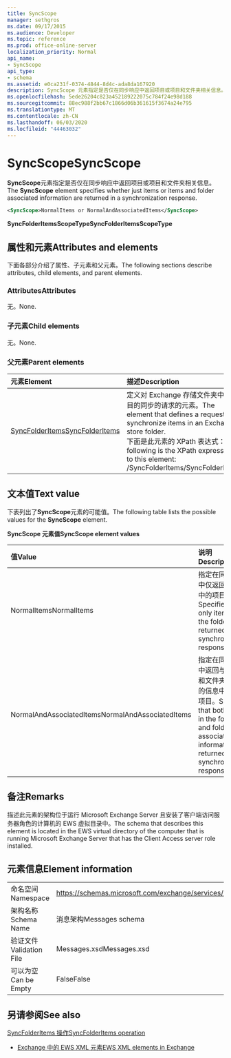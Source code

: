 ```yaml
---
title: SyncScope
manager: sethgros
ms.date: 09/17/2015
ms.audience: Developer
ms.topic: reference
ms.prod: office-online-server
localization_priority: Normal
api_name:
- SyncScope
api_type:
- schema
ms.assetid: e0ca231f-0374-4844-8d4c-ada8da167920
description: SyncScope 元素指定是否仅在同步响应中返回项目或项目和文件夹相关信息。
ms.openlocfilehash: 5ede26204c823a452189222075c784f24e98d188
ms.sourcegitcommit: 88ec988f2bb67c1866d06b361615f3674a24e795
ms.translationtype: MT
ms.contentlocale: zh-CN
ms.lasthandoff: 06/03/2020
ms.locfileid: "44463032"
---
```

# <a name="syncscope"></a><span data-ttu-id="76347-103">SyncScope</span><span class="sxs-lookup"><span data-stu-id="76347-103">SyncScope</span></span>

<span data-ttu-id="76347-104">**SyncScope**元素指定是否仅在同步响应中返回项目或项目和文件夹相关信息。</span><span class="sxs-lookup"><span data-stu-id="76347-104">The **SyncScope** element specifies whether just items or items and folder associated information are returned in a synchronization response.</span></span> 
  
```xml
<SyncScope>NormalItems or NormalAndAssociatedItems</SyncScope>
```

 <span data-ttu-id="76347-105">**SyncFolderItemsScopeType**</span><span class="sxs-lookup"><span data-stu-id="76347-105">**SyncFolderItemsScopeType**</span></span>
## <a name="attributes-and-elements"></a><span data-ttu-id="76347-106">属性和元素</span><span class="sxs-lookup"><span data-stu-id="76347-106">Attributes and elements</span></span>

<span data-ttu-id="76347-107">下面各部分介绍了属性、子元素和父元素。</span><span class="sxs-lookup"><span data-stu-id="76347-107">The following sections describe attributes, child elements, and parent elements.</span></span>
  
### <a name="attributes"></a><span data-ttu-id="76347-108">Attributes</span><span class="sxs-lookup"><span data-stu-id="76347-108">Attributes</span></span>

<span data-ttu-id="76347-109">无。</span><span class="sxs-lookup"><span data-stu-id="76347-109">None.</span></span>
  
### <a name="child-elements"></a><span data-ttu-id="76347-110">子元素</span><span class="sxs-lookup"><span data-stu-id="76347-110">Child elements</span></span>

<span data-ttu-id="76347-111">无。</span><span class="sxs-lookup"><span data-stu-id="76347-111">None.</span></span>
  
### <a name="parent-elements"></a><span data-ttu-id="76347-112">父元素</span><span class="sxs-lookup"><span data-stu-id="76347-112">Parent elements</span></span>

|<span data-ttu-id="76347-113">**元素**</span><span class="sxs-lookup"><span data-stu-id="76347-113">**Element**</span></span>|<span data-ttu-id="76347-114">**描述**</span><span class="sxs-lookup"><span data-stu-id="76347-114">**Description**</span></span>|
|:-----|:-----|
|[<span data-ttu-id="76347-115">SyncFolderItems</span><span class="sxs-lookup"><span data-stu-id="76347-115">SyncFolderItems</span></span>](syncfolderitems.md) <br/> |<span data-ttu-id="76347-116">定义对 Exchange 存储文件夹中的项目的同步的请求的元素。</span><span class="sxs-lookup"><span data-stu-id="76347-116">The element that defines a request to synchronize items in an Exchange store folder.</span></span>  <br/> <span data-ttu-id="76347-117">下面是此元素的 XPath 表达式： </span><span class="sxs-lookup"><span data-stu-id="76347-117">The following is the XPath expression to this element:</span></span>  <br/> <span data-ttu-id="76347-118">/SyncFolderItems</span><span class="sxs-lookup"><span data-stu-id="76347-118">/SyncFolderItems</span></span>  <br/> |
   
## <a name="text-value"></a><span data-ttu-id="76347-119">文本值</span><span class="sxs-lookup"><span data-stu-id="76347-119">Text value</span></span>

<span data-ttu-id="76347-120">下表列出了**SyncScope**元素的可能值。</span><span class="sxs-lookup"><span data-stu-id="76347-120">The following table lists the possible values for the **SyncScope** element.</span></span> 
  
<span data-ttu-id="76347-121">**SyncScope 元素值**</span><span class="sxs-lookup"><span data-stu-id="76347-121">**SyncScope element values**</span></span>

|<span data-ttu-id="76347-122">**值**</span><span class="sxs-lookup"><span data-stu-id="76347-122">**Value**</span></span>|<span data-ttu-id="76347-123">**说明**</span><span class="sxs-lookup"><span data-stu-id="76347-123">**Description**</span></span>|
|:-----|:-----|
|<span data-ttu-id="76347-124">NormalItems</span><span class="sxs-lookup"><span data-stu-id="76347-124">NormalItems</span></span>  <br/> |<span data-ttu-id="76347-125">指定在同步响应中仅返回文件夹中的项目。</span><span class="sxs-lookup"><span data-stu-id="76347-125">Specifies that only items in the folder are returned in a synchronization response.</span></span>  <br/> |
|<span data-ttu-id="76347-126">NormalAndAssociatedItems</span><span class="sxs-lookup"><span data-stu-id="76347-126">NormalAndAssociatedItems</span></span>  <br/> |<span data-ttu-id="76347-127">指定在同步响应中返回与文件夹和文件夹相关联的信息中的两个项目。</span><span class="sxs-lookup"><span data-stu-id="76347-127">Specifies that both items in the folder and folder associated information are returned in a synchronization response.</span></span>  <br/> |
   
## <a name="remarks"></a><span data-ttu-id="76347-128">备注</span><span class="sxs-lookup"><span data-stu-id="76347-128">Remarks</span></span>

<span data-ttu-id="76347-129">描述此元素的架构位于运行 Microsoft Exchange Server 且安装了客户端访问服务器角色的计算机的 EWS 虚拟目录中。</span><span class="sxs-lookup"><span data-stu-id="76347-129">The schema that describes this element is located in the EWS virtual directory of the computer that is running Microsoft Exchange Server that has the Client Access server role installed.</span></span>
  
## <a name="element-information"></a><span data-ttu-id="76347-130">元素信息</span><span class="sxs-lookup"><span data-stu-id="76347-130">Element information</span></span>

|||
|:-----|:-----|
|<span data-ttu-id="76347-131">命名空间</span><span class="sxs-lookup"><span data-stu-id="76347-131">Namespace</span></span>  <br/> |https://schemas.microsoft.com/exchange/services/2006/messages  <br/> |
|<span data-ttu-id="76347-132">架构名称</span><span class="sxs-lookup"><span data-stu-id="76347-132">Schema Name</span></span>  <br/> |<span data-ttu-id="76347-133">消息架构</span><span class="sxs-lookup"><span data-stu-id="76347-133">Messages schema</span></span>  <br/> |
|<span data-ttu-id="76347-134">验证文件</span><span class="sxs-lookup"><span data-stu-id="76347-134">Validation File</span></span>  <br/> |<span data-ttu-id="76347-135">Messages.xsd</span><span class="sxs-lookup"><span data-stu-id="76347-135">Messages.xsd</span></span>  <br/> |
|<span data-ttu-id="76347-136">可以为空</span><span class="sxs-lookup"><span data-stu-id="76347-136">Can be Empty</span></span>  <br/> |<span data-ttu-id="76347-137">False</span><span class="sxs-lookup"><span data-stu-id="76347-137">False</span></span>  <br/> |
   
## <a name="see-also"></a><span data-ttu-id="76347-138">另请参阅</span><span class="sxs-lookup"><span data-stu-id="76347-138">See also</span></span>



[<span data-ttu-id="76347-139">SyncFolderItems 操作</span><span class="sxs-lookup"><span data-stu-id="76347-139">SyncFolderItems operation</span></span>](syncfolderitems-operation.md)


- [<span data-ttu-id="76347-140">Exchange 中的 EWS XML 元素</span><span class="sxs-lookup"><span data-stu-id="76347-140">EWS XML elements in Exchange</span></span>](ews-xml-elements-in-exchange.md)

